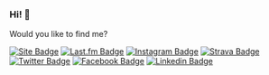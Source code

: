 ### Hi! :metal:

Would you like to find me?

[![Site Badge](https://img.shields.io/badge/raulpe7eira.tech-white)](https://raulpe7eira.tech)
[![Last.fm Badge](https://img.shields.io/badge/-Last.fm-d51007?logo=Last.fm&logoColor=white&link=https://last.fm/user/raulpereira)](https://last.fm/user/raulpereira)
[![Instagram Badge](https://img.shields.io/badge/-Instagram-f77737?logo=Instagram&logoColor=white&link=https://instagram.com/raulpe7eira)](https://instagram.com/raulpe7eira)
[![Strava Badge](https://img.shields.io/badge/-Strava-fc4c02?logo=Strava&logoColor=white&link=https://strava.com/athletes/raulpe7eira)](https://strava.com/athletes/raulpe7eira)
[![Twitter Badge](https://img.shields.io/badge/-Twitter-1dA1f2?logo=twitter&logoColor=white&link=https://twitter.com/raulpe7eira)](https://twitter.com/raulpe7eira)
[![Facebook Badge](https://img.shields.io/badge/-Facebook-4267b2?logo=facebook&logoColor=white&link=https://facebook.com/raulpe7eira)](https://facebook.com/raulpe7eira)
[![Linkedin Badge](https://img.shields.io/badge/-LinkedIn-2867b2?logo=Linkedin&logoColor=white&link=https://linkedin.com/in/raulpe7eira)](https://linkedin.com/in/raulpe7eira)

<!--
**raulpe7eira/raulpe7eira** is a ✨ _special_ ✨ repository because its `README.md` (this file) appears on your GitHub profile.

Here are some ideas to get you started:

- 🔭 I’m currently working on ...
- 🌱 I’m currently learning ...
- 👯 I’m looking to collaborate on ...
- 🤔 I’m looking for help with ...
- 💬 Ask me about ...
- 📫 How to reach me: ...
- 😄 Pronouns: ...
- ⚡ Fun fact: ...
-->
